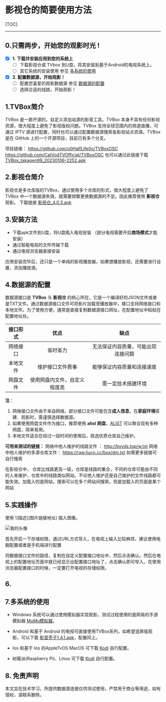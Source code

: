# 影视仓的简要使用方法

[TOC]

---

## 0.只需两步，开始您的观影时光 !

- [x] **1. 下载并安装应用到您的系统上**
    - [ ] 下载影视仓或 TVbox 到U盘，将其安装到基于Android的电视系统上。
    - [ ] 其它系统的安装使用 参见 [多系统的使用](#7多系统的使用 )

- [x] **2. 配置数据源，开始观影！**
    - [ ] 配置您喜爱的观影数据源 参见 [数据源的配置](#4数据源的配置)
    - [ ] 选择合适的线路，开始观影！

## 1.TVBox简介
TVBox 是一款开源的，自定义添加站源的影音工具。TVBox 本身不具有任何影视资源，很大程度上避免了影视版权问题。TVBox 支持全球范围内的频道直播，可通过 IPTV 源进行配置，同时也可以通过配置数据源搜索各影视站点资源。TVBox 是在  <i class="icon-github icon-2x"></i> GitHub 上的一个开源项目，目前已有多个分支。

项目链接：
https://github.com/o0HalfLife0o/TVBoxOSC
https://github.com/CatVodTVOfficial/TVBoxOSC
也可以通过此链接下载 [TVBox_takagen99_20230106-2252.apk](https://github.com/o0HalfLife0o/TVBoxOSC/releases/download/20230106-2252/TVBox_takagen99_20230106-2252.apk)

## 2.影视仓简介 
影视仓是多仓库版的TVBox，通过使用多个仓库的形式，很大程度上避免了 TVBox 中一个数据源失效，就需要频繁更换数据源的不足。因此推荐使用 **影视仓** 观影。
下载链接 [影视仓_4.0.3.apk](https://liucn.lanzouf.com/i8bE20k6skgb)

## 3.安装方法
- 下载apk文件到U盘，将U盘插入电视安装 （部分电视需要开启**商场模式**才能安装）
- 通过智能电视的文件传输下载
- 通过电视浏览器直接安装

应用安装完毕后，还只是一个单纯的影视播放器，如果想播放影视，还需要进行设置，添加播放源。

## 4.数据源的配置

数据源接口是 **TVBox** 与 **影视仓** 的核心所在，它是一个编译好的JSON文件或者是TXT文件。通过数据源接口文件可将影片加载至播放器中，接口支持网络接口和本地文件。为了使用方便，通常是直接复制数据源接口网址，在配置地址中粘贴在配置地址处。

|  接口形式  |    优点    |    缺点    |
|  :-------: | :-------:  | :-------:  |
|  网络接口  |  省时省力  |  无法保证内容质量，可能出现连接问题  |
|  本地文件  |  维护接口文件费事  |   能够保证内容质量和连接速度  |
|  网盘文件  |  使用网盘内文件，自定义程度高  |  需一定技术搭建环境  |

**注**：
1. 网络接口文件由于来自网络，部分接口文件可能包含**成人信息**，在**家庭环境**搭建、观影时，需谨慎选择数据源。
2. 如果使用网盘文件作为接口，推荐使用 **alist 网盘**，[ALIST](https://alist.nn.ci/) 可以聚合现有多种网盘，简单易用。
3. 本地文件适合在经过一段时间的使用后，挑选优质仓库自己维护。

**可用来测试的链接：**
网络中他人维护的线路文件 ： http://byyds.top/w.txt
网络中他人维护的多源仓库文件： https://raw.liucn.cc/box/dm.txt
如需更多链接可自行搜索

在影视仓中，
仓库比线路更高一级，仓库是线路的集合，不同的仓库可能由不同的人来维护，仓库中的线路类似网站。不论他人维护还是自己维护的文件线路都可能失效。加载入的是网站，搜索可以在多个网站间搜索，但是加载入的页面是某个网站

## 5.实践操作


使用 \!\[描述](图片链接地址) 插入图像。

![我的头像](https://www.zybuluo.com/static/img/my_head.jpg)

首先开启一下存储权限，通过URL方式导入，在电视上输入比较麻烦，建议使用电脑配置或者是手机端进行配置

将数据接口文件的路径，复制在自定义配置接口地址中，然后点击确认。然后在电视上的配置地址页面中就已经显示出配置接口地址了，点击确认即可导入。在使用浏览器配置接口的时候，一定要打开电视的存储权限。

## 6.

## 7.多系统的使用
-  Windows 系统可以通过使用模拟器实现观影，测试过程使用的是网易的手游模拟器 [MuMu模拟器](https://mumu.163.com/)。

- Android 和基于 Android 的电视可直接使用TVBox系列，如希望竖屏版观影，可以下载 [影音壳子1.4.1.apk](https://liucn.lanzouf.com/iZlVl0jsm5kf)，配置同上。

- Ios 和基于 Ios 的AppleTvOS MacOS 可下载 [Kodi](https://kodi.tv/download) 自行配置。

- 树莓派(Raspberry Pi)、Linux 可下载 [Kodi](https://kodi.tv/download) 自行配置。

## 8.  免责声明
本文旨在技术学习，所提供数据源连接仅供测试使用，严禁用于商业等用途，如有侵权，请联系删除。